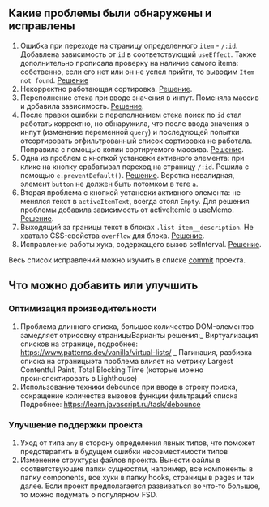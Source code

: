 ## Какие проблемы были обнаружены и исправлены

1. Ошибка при переходе на страницу определенного `item` - `/:id`. Добавлена зависимость от `id` в соответствующий `useEffect`. Также дополнительно прописала проверку на наличие самого itema: собственно, если его нет или он не успел прийти, то выводим `Item not found`. [Решение](https://github.com/anvass/m1-test-project/commit/5fe4c0b7e2f13629319fb2b151732faca51ff616)
2. Некорректно работающая сортировка. [Решение](https://github.com/anvass/m1-test-project/commit/f3c193b5fbf7f97ec546258e5ab599caad9557d5).
3. Переполнение стека при вводе значения в инпут. Поменяла массив и добавила зависимость. [Решение](https://github.com/anvass/m1-test-project/commit/c34c78cac0a4ff2d4ddd8a107c354dc6f9708f71).
4. После правки ошибки с переполнением стека поиск по `id` стал работать корректно, но обнаружила, что после ввода значения в инпут (изменение переменной `query`) и последующей попытки отсортировать отфильтрованный список сортировка не работала. Поправила с помощью копии сортируемого массива. [Решение](https://github.com/anvass/m1-test-project/commit/391e8ace3d282a36403ac2d95cffb6fccac4c66d).
5. Одна из проблем с кнопкой установки активного элемента: при клике на кнопку срабатывал переход на страницу `/:id`. Решила с помощью `e.preventDefault()`. [Решение](https://github.com/anvass/m1-test-project/commit/68486396d5e2394bd7a729e6238d3d3ae55b7a9f). Верстка невалидная, элемент `button` не должен быть потомком в теге `a`.
6. Вторая проблема с кнопкой установки активного элемента: не менялся текст в `activeItemText`, всегда стоял `Empty`. Для решения проблемы добавила зависимость от activeItemId в useMemo. [Решение](https://github.com/anvass/m1-test-project/commit/7606624b9f4a9937a528e1611a5b9691c3f8c10a).
7. Выходящий за границы текст в блоках `.list-item__description`. Не хватало CSS-свойства `overflow` для блока. [Решение](https://github.com/anvass/m1-test-project/commit/2c2a8639bd9d989aa62f01d6d8429fb2563418ac).
8. Исправление работы хука, содержащего вызов setInterval. [Решение](https://github.com/anvass/m1-test-project/commit/02fd0f5b13b788839dd0889020d69069d3ade946).

Весь список исправлений можно изучить в списке [commit](https://github.com/anvass/m1-test-project/commits/master/) проекта.

## Что можно добавить или улучшить

### Оптимизация производительности

1. Проблема длинного списка, большое количество DOM-элементов замедляет отрисовку страницыВарианты решения:_ Виртуализация списков на странице, подробнее: https://www.patterns.dev/vanilla/virtual-lists/ _ Пагинация, разбивка списка на страницыэта проблема влияет на метрику Largest Contentful Paint, Total Blocking Time (которые можно проинспектировать в Lighthouse)
2. Использование техники debounce при вводе в строку поиска, сокращение количества вызовов функции фильтраций списка Подробнее: https://learn.javascript.ru/task/debounce

### Улучшение поддержки проекта

1. Уход от типа `any` в сторону определения явных типов, что поможет предотвратить в будущем ошибки несовместимости типов
2. Изменение структуры файлов проекта. Вынести файлы в соответствующие папки сущностям, например, все компоненты в папку components, все хуки в папку hooks, страницы в pages и так далее. Если проект предполагается развиваться во что-то большое, то можно подумать о популярном FSD.
